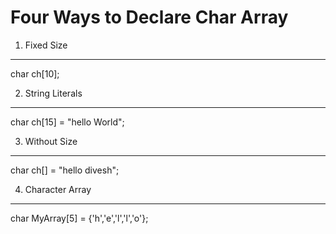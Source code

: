 Four Ways to Declare Char Array
================================

1. Fixed Size
-------------

char ch[10];

2. String Literals
------------------

char ch[15] = "hello World";

3. Without Size
--------------

char ch[] = "hello divesh";

4. Character Array
------------------

char MyArray[5] = {'h','e','l','l','o'};
